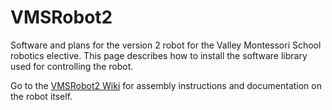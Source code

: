 # VMSRobot2
Software and plans for the version 2 robot for the Valley Montessori School robotics elective. This page
describes how to install the software library used for controlling the robot.

Go to the [VMSRobot2 Wiki](wiki) for assembly instructions and documentation on the robot itself.
